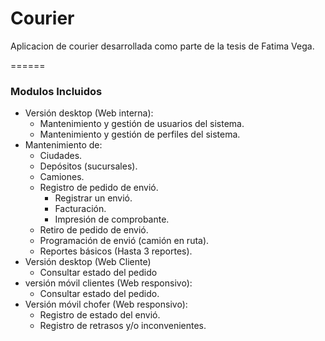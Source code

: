 # Courier

Aplicacion de courier desarrollada como parte de la tesis de Fatima Vega.

======

### Modulos Incluidos
-	Versión desktop (Web interna):
    -	Mantenimiento y gestión de usuarios del sistema.
    -	Mantenimiento y gestión de perfiles del sistema.
-	Mantenimiento de:
    -	Ciudades.
    -	Depósitos (sucursales).
    -	Camiones.
    -	Registro de pedido de envió.
        -	Registrar un envió.
        -	Facturación.
        -	Impresión de comprobante.
    -	Retiro de pedido de envió.
    -	Programación de envió (camión en ruta).
    -	Reportes básicos (Hasta 3 reportes).
-	Versión desktop (Web Cliente)
    -	Consultar estado del pedido
-	versión móvil clientes (Web responsivo):
    -	Consultar estado del pedido.
-	Versión móvil chofer (Web responsivo):
    -	Registro de estado del envió.
    -	Registro de retrasos y/o inconvenientes.
